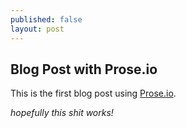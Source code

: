 ```yaml
---
published: false
layout: post
---
```


## Blog Post with Prose.io

This is the first blog post using [Prose.io](http://prose.io).

_hopefully this shit works!_
